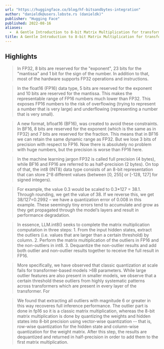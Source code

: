 ```yaml
---
url: "https://huggingface.co/blog/hf-bitsandbytes-integration"
author: "danieldk@users.lobste.rs (danieldk)"
publisher: "Hugging Face"
published: 2022-08-16
aliases:
  -  A Gentle Introduction to 8-bit Matrix Multiplication for transformers at scale using transformers, accelerate and bitsandbytes
title: A Gentle Introduction to 8-bit Matrix Multiplication for transformers at scale using transformers, accelerate and bitsandbytes
---
```


## Highlights
> In FP32, 8 bits are reserved for the "exponent", 23 bits for the "mantissa" and 1 bit for the sign of the number. In addition to that, most of the hardware supports FP32 operations and instructions.

> In the float16 (FP16) data type, 5 bits are reserved for the exponent and 10 bits are reserved for the mantissa. This makes the representable range of FP16 numbers much lower than FP32. This exposes FP16 numbers to the risk of overflowing (trying to represent a number that is very large) and underflowing (representing a number that is very small).

> A new format, bfloat16 (BF16), was created to avoid these constraints. In BF16, 8 bits are reserved for the exponent (which is the same as in FP32) and 7 bits are reserved for the fraction. This means that in BF16 we can retain the same dynamic range as FP32. But we lose 3 bits of precision with respect to FP16. Now there is absolutely no problem with huge numbers, but the precision is worse than FP16 here.

> In the machine learning jargon FP32 is called full precision (4 bytes), while BF16 and FP16 are referred to as half-precision (2 bytes). On top of that, the int8 (INT8) data type consists of an 8-bit representation that can store 2^8 different values (between [0, 255] or [-128, 127] for signed integers).

> For example, the value 0.3 would be scaled to 0.3*127 = 38.1. Through rounding, we get the value of 38. If we reverse this, we get 38/127=0.2992 – we have a quantization error of 0.008 in this example. These seemingly tiny errors tend to accumulate and grow as they get propagated through the model’s layers and result in performance degradation.

> In essence, LLM.int8() seeks to complete the matrix multiplication computation in three steps: 1. From the input hidden states, extract the outliers (i.e. values that are larger than a certain threshold) by column. 2. Perform the matrix multiplication of the outliers in FP16 and the non-outliers in int8. 3. Dequantize the non-outlier results and add both outlier and non-outlier results together to receive the full result in FP16.

> More specifically, we have observed that classic quantization at scale fails for transformer-based models >6B parameters. While large outlier features are also present in smaller models, we observe that a certain threshold these outliers from highly systematic patterns across transformers which are present in every layer of the transformer. For

> We found that extracting all outliers with magnitude 6 or greater in this way recoveres full inference performance. The outlier part is done in fp16 so it is a classic matrix multiplication, whereas the 8-bit matrix multiplication is done by quantizing the weights and hidden states into 8-bit precision using vector-wise quantization -- that is, row-wise quantization for the hidden state and column-wise quantization for the weight matrix. After this step, the results are dequantized and returned in half-precision in order to add them to the first matrix multiplication.

